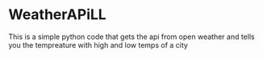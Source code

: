 # WeatherAPiLL
This is a simple python code that gets the api from open weather and tells you the tempreature with high and low temps of a city
